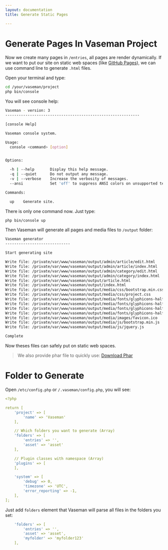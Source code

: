 ```yaml
---
layout: documentation
title: Generate Static Pages

---
```


# Generate Pages In Vaseman Project

Now we create many pages in `/entries`, all pages are render dynamically. If we want to put our site on static web spaces
(like [GitHub Pages](https://pages.github.com/)), we can use command line to generate `.html` files.

Open your terminal and type:

``` bash
cd /your/vaseman/project
php bin/console
```

You will see console help:

``` bash
Vaseman - version: 3
------------------------------------------------------------

[console Help]

Vaseman console system.

Usage:
  console <command> [option]


Options:

  -h | --help       Display this help message.
  -q | --quiet      Do not output any message.
  -v | --verbose    Increase the verbosity of messages.
  --ansi            Set 'off' to suppress ANSI colors on unsupported terminals.

Commands:

  up    Generate site.

```

There is only one command now. Just type:

``` bash
php bin/console up
```

Then Vaseman will generate all pages and media files to `/output` folder:

``` bash
Vaseman generator
-----------------------------

Start generating site

Write file: /private/var/www/vaseman/output/admin/article/edit.html
Write file: /private/var/www/vaseman/output/admin/article/index.html
Write file: /private/var/www/vaseman/output/admin/category/edit.html
Write file: /private/var/www/vaseman/output/admin/category/index.html
Write file: /private/var/www/vaseman/output/article.html
Write file: /private/var/www/vaseman/output/index.html
Write file: /private/var/www/vaseman/output/media/css/bootstrap.min.css
Write file: /private/var/www/vaseman/output/media/css/project.css
Write file: /private/var/www/vaseman/output/media/fonts/glyphicons-halflings-regular.eot
Write file: /private/var/www/vaseman/output/media/fonts/glyphicons-halflings-regular.svg
Write file: /private/var/www/vaseman/output/media/fonts/glyphicons-halflings-regular.ttf
Write file: /private/var/www/vaseman/output/media/fonts/glyphicons-halflings-regular.woff
Write file: /private/var/www/vaseman/output/media/images/favicon.ico
Write file: /private/var/www/vaseman/output/media/js/bootstrap.min.js
Write file: /private/var/www/vaseman/output/media/js/jquery.js

Complete
```

Now theses files can safely put on static web spaces.

> We also provide phar file to quickly use: [Download Phar](https://github.com/asika32764/vaseman/releases)

# Folder to Generate

Open `/etc/config.php` or `/.vaseman/config.php`, you will see:

``` yaml
<?php

return [
    'project' => [
        'name' => 'Vaseman'
    ],

    // Which folders you want to generate (Array)
    'folders' => [
        'entries' => '',
        'asset' => 'asset'
    ],

    // Plugin classes with namespace (Array)
    'plugins' => [
    ],

    'system' => [
        'debug' => 0,
        'timezone' => 'UTC',
        'error_reporting' => -1,
    ],
];

```

Just add `folders` element that Vaseman will parse all files in the folders you set:

``` yaml
    'folders' => [
        'entries' => '',
        'asset' => 'asset',
        'myfolder' => 'myfolder123'
    ],
```
